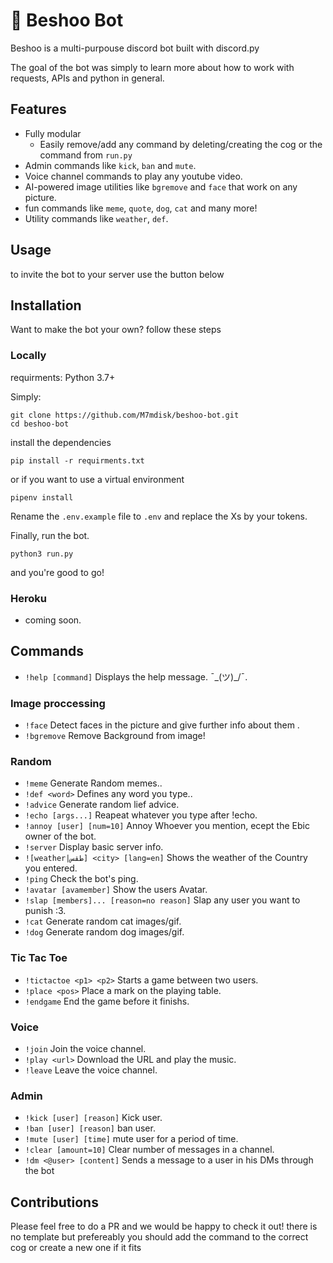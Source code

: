 # 🤖 Beshoo Bot 
Beshoo is a multi-purpouse discord bot built with discord.py

The goal of the bot was simply to learn more about how to work with requests, APIs and python in general.
## Features 
* Fully modular
  * Easily remove/add any command by deleting/creating the cog or the command from `run.py`
* Admin commands like `kick`, `ban` and `mute`.
* Voice channel commands to play any youtube video.
* AI-powered image utilities like `bgremove` and `face` that work on any picture.
* fun commands like `meme`, `quote`, `dog`, `cat` and many more!
* Utility commands like `weather`, `def`.

## Usage
to invite the bot to your server use the button below

## Installation
Want to make the bot your own? follow these steps

### Locally

requirments: Python 3.7+

Simply:
```
git clone https://github.com/M7mdisk/beshoo-bot.git
cd beshoo-bot
```
install the dependencies

`pip install -r requirments.txt`

or if you want to use a virtual environment

`pipenv install`

Rename the `.env.example` file to `.env` and replace the Xs by your tokens.

Finally, run the bot.

`python3 run.py`

and you're good to go!

### Heroku
- coming soon.

## Commands

* `!help [command]`  Displays the help message. ¯\_(ツ)_/¯.
### Image proccessing
  * `!face`  Detect faces in the picture and give further info about them .
  * `!bgremove`  Remove Background from image!
### Random
  * `!meme`  Generate Random memes..
  * `!def <word>`  Defines any word you type..
  * `!advice`  Generate random lief advice.
  * `!echo [args...]`  Reapeat whatever you type after !echo.
  * `!annoy [user] [num=10]`  Annoy Whoever you mention, ecept the Ebic owner of the bot.
  * `!server`  Display basic server info.
  * `![weather|طقس] <city> [lang=en]`  Shows the weather of the Country you entered.
  * `!ping`  Check the bot's ping.
  * `!avatar [avamember]`  Show the users Avatar.
  * `!slap [members]... [reason=no reason]`  Slap any user you want to punish :3.
  * `!cat`  Generate random cat images/gif.
  * `!dog`  Generate random dog images/gif.
### Tic Tac Toe
  * `!tictactoe <p1> <p2>`  Starts a game between two users.
  * `!place <pos>`  Place a mark on the playing table.
  * `!endgame`  End the game before it finishs.
### Voice
  * `!join`  Join the voice channel.
  * `!play <url>`  Download the URL and play the music.
  * `!leave`  Leave the voice channel.
### Admin
  * `!kick [user] [reason]` Kick user.
  * `!ban [user] [reason]` ban user.
  * `!mute [user] [time]` mute user for a period of time.
  * `!clear [amount=10]` Clear number of messages in a channel.
  * `!dm <@user> [content]` Sends a message to a user in his DMs through the bot

## Contributions

Please feel free to do a PR and we would be happy to check it out! there is no template but prefereably you should add the command to the correct cog or create a new one if it fits
